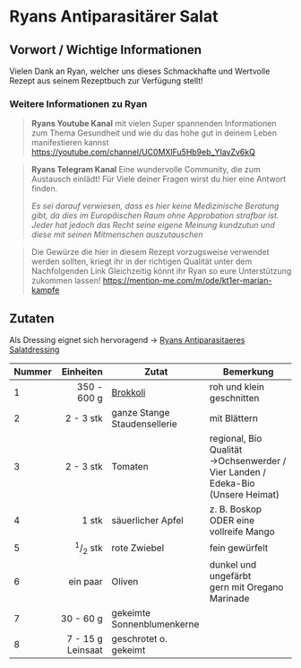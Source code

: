 # Ryans Antiparasitärer Salat

## Vorwort / Wichtige Informationen
Vielen Dank an Ryan, welcher uns dieses Schmackhafte und Wertvolle Rezept aus seinem Rezeptbuch zur Verfügung stellt!
### Weitere Informationen zu Ryan
> **Ryans Youtube Kanal** 
> mit vielen Super spannenden Informationen zum Thema Gesundheit und wie du das hohe gut in deinem Leben manifestieren kannst
> <https://youtube.com/channel/UC0MXlFu5Hb9eb_YIavZv6kQ>

> **Ryans Telegram Kanal**
> Eine wundervolle Community, die zum Austausch einlädt!
> Für Viele deiner Fragen wirst du hier eine Antwort finden.
>
>_Es sei darauf verwiesen, dass es hier keine Medizinische Beratung gibt, da dies im Europäischen Raum ohne Approbation strafbar ist. Jeder hat jedoch das Recht seine eigene Meinung kundzutun und diese mit seinen Mitmenschen auszutauschen_

>Die Gewürze die hier in diesem Rezept vorzugsweise verwendet werden sollten, kriegt ihr in der richtigen Qualität unter dem Nachfolgenden Link
>Gleichzeitig könnt ihr Ryan so eure Unterstützung zukommen lassen!
><https://mention-me.com/m/ode/kt1er-marian-kampfe>

## Zutaten
Als Dressing eignet sich hervoragend -> [Ryans Antiparasitaeres Salatdressing](Ryans%20Antiparasitaeres%20Salatdressing.md)

| Nummer |                     Einheiten | Zutat                                       | Bemerkung                                                                           |
| ------ | -----------------------------:| ------------------------------------------- | ----------------------------------------------------------------------------------- |
| 1      |                   350 - 600 g | [Brokkoli](../../Stoffe/Rohstoffe/Brokkoli.md) | roh und klein geschnitten                                                           |
| 2      |                     2 - 3 stk | ganze Stange Staudensellerie                | mit Blättern                                                                        |
| 3      |                     2 - 3 stk | Tomaten                                     | regional, Bio Qualität</br>->Ochsenwerder / Vier Landen / Edeka-Bio (Unsere Heimat) |
| 4      |                         1 stk | säuerlicher Apfel                           | z. B. Boskop ODER eine vollreife Mango                                              |
| 5      | <sup>1</sup>/<sub>2</sub> stk | rote Zwiebel                                | fein gewürfelt                                                                      |
| 6      |                      ein paar | Oliven                                      | dunkel und ungefärbt</br>gern mit Oregano Marinade                                  |
| 7      |                     30 - 60 g | gekeimte Sonnenblumenkerne                  |                                                                                     |
| 8      |             7 - 15 g Leinsaat | geschrotet o. gekeimt                       |                                                                                     |
